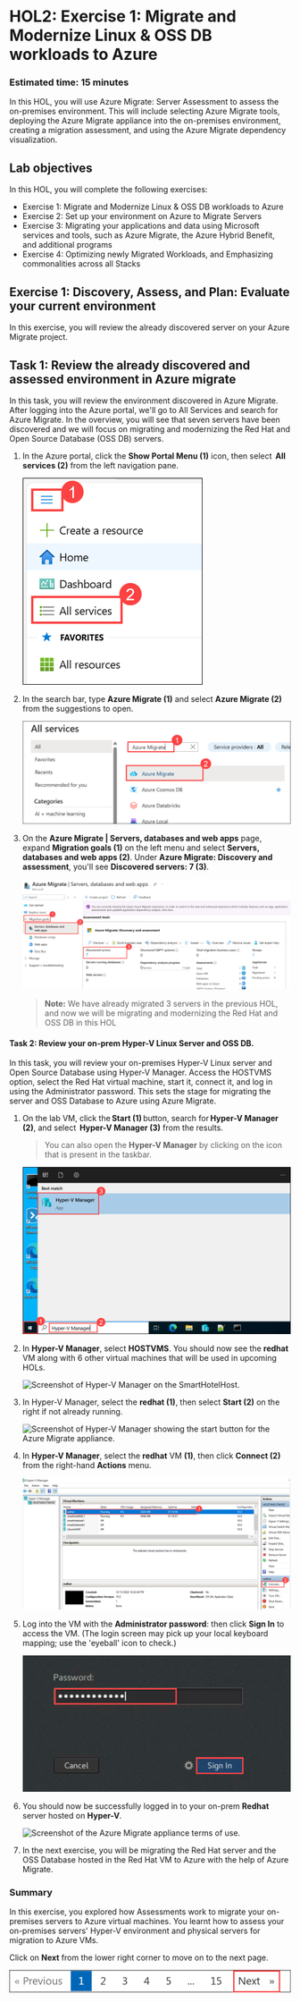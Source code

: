 # HOL2: Exercise 1: Migrate and Modernize Linux & OSS DB workloads to Azure

### Estimated time: 15 minutes

In this HOL, you will use Azure Migrate: Server Assessment to assess the on-premises environment. This will include selecting Azure Migrate tools, deploying the Azure Migrate appliance into the on-premises environment, creating a migration assessment, and using the Azure Migrate dependency visualization.

## Lab objectives

In this HOL, you will complete the following exercises:

- Exercise 1: Migrate and Modernize Linux & OSS DB workloads to Azure
- Exercise 2: Set up your environment on Azure to Migrate Servers
- Exercise 3: Migrating your applications and data using Microsoft services and tools, such as Azure Migrate, the Azure Hybrid Benefit, and additional programs
- Exercise 4: Optimizing newly Migrated Workloads, and Emphasizing commonalities across all Stacks

## Exercise 1: Discovery, Assess, and Plan: Evaluate your current environment

In this exercise, you will review the already discovered server on your Azure Migrate project.

## Task 1: Review the already discovered and assessed environment in Azure migrate

In this task, you will review the environment discovered in Azure Migrate. After logging into the Azure portal, we'll go to All Services and search for Azure Migrate. In the overview, you will see that seven servers have been discovered and we will focus on migrating and modernizing the Red Hat and Open Source Database (OSS DB) servers.

1. In the Azure portal, click the **Show Portal Menu (1)** icon, then select  **All services (2)** from the left navigation pane.
 
    ![Screenshot of the All services overview blade.](Images/15-7-25-1.png "All services Overview blade")

1. In the search bar, type **Azure Migrate (1)** and select **Azure Migrate (2)** from the suggestions to open.
   
    ![Screenshot of the Azure migrate overview blade.](Images/15-7-25-l5-1.png "Azmigrate Overview blade")

1. On the **Azure Migrate | Servers, databases and web apps** page, expand **Migration goals (1)** on the left menu and select **Servers, databases and web apps (2)**. Under **Azure Migrate: Discovery and assessment**, you'll see **Discovered servers: 7 (3)**. 
 
    ![](Images/15-7-25-l5-2.png)

    > **Note:** We have already migrated 3 servers in the previous HOL, and now we will be migrating and modernizing the Red Hat and OSS DB in this HOL
 
#### Task 2: Review your on-prem Hyper-V Linux Server and OSS DB.

In this task, you will review your on-premises Hyper-V Linux server and Open Source Database using Hyper-V Manager. Access the HOSTVMS option, select the Red Hat virtual machine, start it, connect it, and log in using the Administrator password. This sets the stage for migrating the server and OSS Database to Azure using Azure Migrate.
 
1. On the lab VM, click the **Start (1)** button, search for **Hyper-V Manager (2)**, and select  **Hyper-V Manager (3)** from the results.

   > You can also open the **Hyper-V Manager** by clicking on the icon that is present in the taskbar. 

    ![Screenshot of Hyper-V Manager, with the 'Hyper-V Manager' action highlighted.](Images/15-7-25-l1-7.png "Hyper-V Manager")
     
1. In **Hyper-V Manager**, select **HOSTVMS<inject key="DeploymentID" enableCopy="false" />**. You should now see the **redhat** VM along with 6 other virtual machines that will be used in upcoming HOLs.

    ![Screenshot of Hyper-V Manager on the SmartHotelHost.](Images/upd-redhatnew.png "Hyper-V Manager")
     
1. In Hyper-V Manager, select the **redhat (1)**, then select **Start (2)** on the right if not already running.

    ![Screenshot of Hyper-V Manager showing the start button for the Azure Migrate appliance.](Images/HOL2-EX1-T2-S3.png "Start AzureMigrateAppliance")

1. In **Hyper-V Manager**, select the **redhat** VM **(1)**, then click **Connect (2)** from the right-hand **Actions** menu.

    ![Screenshot of Hyper-V Manager showing the connect button for the Azure Migrate appliance.](Images/15-7-25-l5-l2.png "Connect to AzureMigrateAppliance")

1. Log into the VM with the **Administrator password**: **<inject key="SmartHotel Admin Password" />** then click **Sign In** to access the VM. (The login screen may pick up your local keyboard mapping; use the 'eyeball' icon to check.)

   ![](Images/15-7-25-l5-l3.png)

1.  You should now be successfully logged in to your on-prem **Redhat** server hosted on **Hyper-V**.

    ![Screenshot of the Azure Migrate appliance terms of use.](Images/redhathome.png "Desktop shortcut")

1. In the next exercise, you will be migrating the Red Hat server and the OSS Database hosted in the Red Hat VM to Azure with the help of Azure Migrate.  
    
### Summary 

In this exercise, you explored how Assessments work to migrate your on-premises servers to Azure virtual machines. You learnt how to assess your on-premises servers' Hyper-V environment and physical servers for migration to Azure VMs.

Click on **Next** from the lower right corner to move on to the next page.

![](Images/14-next.png)

